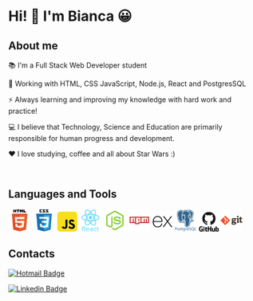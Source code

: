 # Hi! 👋 I'm Bianca 😀

## About me

📚 I'm a Full Stack Web Developer student

📖 Working with HTML, CSS JavaScript, Node.js, React and PostgresSQL

⚡ Always learning and improving my knowledge with hard work and practice!

💻 I believe that Technology, Science and Education are primarily responsible for human progress and development.

❤ I love studying, coffee and all about Star Wars :)

<br />

## Languages and Tools

<img src="./resources/assets/html.png" height="45"/>
<img src="./resources/assets/css.png" height="45"/>
<img src="./resources/assets/js.png" height="40"/>
<img src="./resources/assets/react.png" height="45"/>
<img src="./resources/assets/node.png" height="45"/>
<img src="./resources/assets/npm.svg" height="45"/>
<img src="./resources/assets/express.png" height="40"/>
<img src="./resources/assets/postgresql.png" height="45"/>
<img src="./resources/assets/github.svg" height="40"/>
<img src="./resources/assets/git.png" height="45"/>

<br />

## Contacts

[![Hotmail Badge](https://img.shields.io/badge/-Email-0078D4?style=for-the-badge&logo=microsoft-outlook&logoColor=white=mailto:bi_andradehandan@hotmail.com)](mailto:bi_andradehandan@hotmail.com)

[![Linkedin Badge](https://img.shields.io/badge/-LinkedIn-blue?style=flat-square&logo=Linkedin&logoColor=white&link=https://www.linkedin.com/in/bianca-andrade-handan)](https://www.linkedin.com/in/bianca-andrade-handan)

<!-- <img src="https://github-readme-stats.vercel.app/api?username=biancaandradee&theme=tokyonight&show_icons=true%22%3E"/> -->

<br />

<!-- <img src ="https://github-readme-stats.vercel.app/api/top-langs/?username=biancaandradee&theme=tokyonight%22" /> -->
